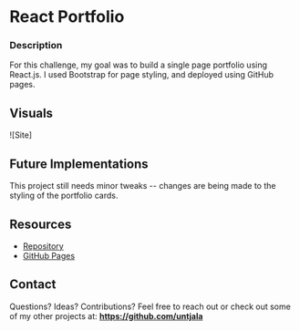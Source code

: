 # React Portfolio
### Description
For this challenge, my goal was to build a single page portfolio using React.js. I used Bootstrap for page styling, and deployed using GitHub pages.

## Visuals 
![Site]

## Future Implementations 
This project still needs minor tweaks -- changes are being made to the styling of the portfolio cards.

## Resources 
 * [Repository](https://github.com/untjala/react-portfolio)
 * [GitHub Pages](https://untjala.github.io/react-portfolio/)

## Contact
Questions? Ideas? Contributions? Feel free to reach out or check out some of my other projects at: **https://github.com/untjala**
